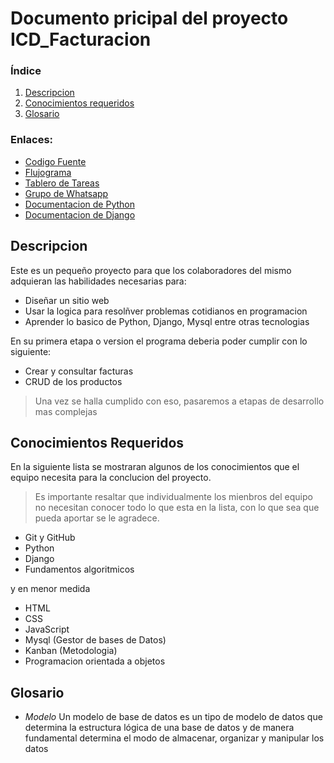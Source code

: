 # Documento pricipal del proyecto ICD_Facturacion

### Índice
1. [Descripcion](#Descripcion)
2. [Conocimientos requeridos](#Conocimientos)
3. [Glosario](#Glosario)

### Enlaces:

- [Codigo Fuente](https://github.com/joeljesusmota/ICD_Facturacion)
- [Flujograma](https://docs.google.com/document/d/1zNJ8kf0DNy_1mvT6EEOnGsfgEuK2OPKvPHoPXIAsdZY/edit?usp=sharing)
- [Tablero de Tareas](https://github.com/joeljesusmota/ICD_Facturacion/projects/1)
- [Grupo de Whatsapp](https://chat.whatsapp.com/B557JaF9xiQJbfMIqQqNo7)
- [Documentacion de Python](https://docs.python.org/3/)
- [Documentacion de Django](https://docs.djangoproject.com/es/3.0/)


<a name="Descripcion"></a>

## Descripcion
Este es un pequeño proyecto para que los colaboradores del mismo adquieran las habilidades necesarias para:

  - Diseñar un sitio web
  - Usar la logica para resolñver problemas cotidianos en programacion
  - Aprender lo basico de Python, Django, Mysql entre otras tecnologias
  
En su primera etapa o version el programa deberia poder cumplir con lo siguiente:

  - Crear y consultar facturas
  - CRUD de los productos
  
 > Una vez se halla cumplido con eso, pasaremos a etapas de desarrollo mas complejas

<a name="Conocimientos"></a>

## Conocimientos Requeridos

En la siguiente lista se mostraran algunos de los conocimientos que el equipo necesita para la conclucion del proyecto.
> Es importante resaltar que individualmente los mienbros del equipo no necesitan conocer todo lo que esta en la lista, con lo que sea que pueda aportar se le agradece.

- Git y GitHub
- Python
- Django
- Fundamentos algoritmicos

y en menor medida

- HTML
- CSS
- JavaScript
- Mysql (Gestor de bases de Datos)
- Kanban (Metodologia)
- Programacion orientada a objetos

<a name="Glosario"></a>

## Glosario
 
 - *Modelo* Un modelo de base de datos es un tipo de modelo de datos que determina la estructura lógica de una base de datos y de manera fundamental determina el modo de almacenar, organizar y manipular los datos
